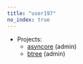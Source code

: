 ```yaml
---
title: "user197"
no_index: true
---
```


* Projects:
  * [asyncore](/projects/asyncore/) (admin)
  * [btree](/projects/btree/) (admin)